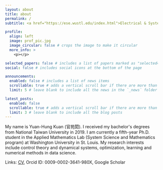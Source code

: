```yaml
---
layout: about
title: about
permalink: /
subtitle: <a href="https://ese.wustl.edu/index.html">Electrical & Systems Engineering, Washington University in St. Louis</a>

profile:
  align: left
  image: prof_pic.jpg
  image_circular: false # crops the image to make it circular
  more_info: >
    <p></p>

selected_papers: false # includes a list of papers marked as "selected={true}"
social: false # includes social icons at the bottom of the page

announcements:
  enabled: false # includes a list of news items
  scrollable: true # adds a vertical scroll bar if there are more than 3 news items
  limit: 5 # leave blank to include all the news in the `_news` folder

latest_posts:
  enabled: false
  scrollable: true # adds a vertical scroll bar if there are more than 3 new posts items
  limit: 3 # leave blank to include all the blog posts
---
```


My name is Yuan-Hung Kuan (官苑閎). I received my bachelor's degrees from National Taiwan University in 2019. I am currently a fifth-year Ph.D. student in the Applied Mathematics Lab (System Science and Mathematics program) at Washington University in St. Louis. My research interests include control theory and dynamical systems, optimization, learning and numerical methods in data science.

Links: <a href="https://kuanyuanhung.github.io/assets/pdf/example_pdf.pdf">CV</a>, Orcid ID: 0009-0002-3641-980X, Google Scholar

